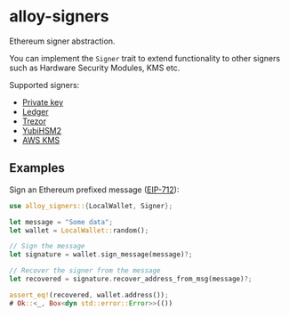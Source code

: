 # alloy-signers

Ethereum signer abstraction.

You can implement the `Signer` trait to extend functionality to other signers
such as Hardware Security Modules, KMS etc.

Supported signers:
- [Private key](./src/wallet)
- [Ledger](./src/ledger)
- [Trezor](./src/trezor)
- [YubiHSM2](./src/wallet/yubi.rs)
- [AWS KMS](./src/aws)

## Examples

<!-- TODO
```rust,no_run
# use ethers_signers::{LocalWallet, Signer};
# use ethers_core::{k256::ecdsa::SigningKey, types::TransactionRequest};
# async fn foo() -> Result<(), Box<dyn std::error::Error>> {
// instantiate the wallet
let wallet = "dcf2cbdd171a21c480aa7f53d77f31bb102282b3ff099c78e3118b37348c72f7"
    .parse::<LocalWallet>()?;

// create a transaction
let tx = TransactionRequest::new()
    .to("vitalik.eth") // this will use ENS
    .value(10000).into();

// sign it
let signature = wallet.sign_transaction(&tx).await?;

// can also sign a message
let signature = wallet.sign_message("hello world").await?;
signature.verify("hello world", wallet.address()).unwrap();
# Ok(())
# }
```
-->

Sign an Ethereum prefixed message ([EIP-712](https://eips.ethereum.org/EIPS/eip-712)):

```rust
use alloy_signers::{LocalWallet, Signer};

let message = "Some data";
let wallet = LocalWallet::random();

// Sign the message
let signature = wallet.sign_message(message)?;

// Recover the signer from the message
let recovered = signature.recover_address_from_msg(message)?;

assert_eq!(recovered, wallet.address());
# Ok::<_, Box<dyn std::error::Error>>(())
```
